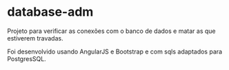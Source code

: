 # database-adm
Projeto para verificar as conexões com o banco de dados e matar as que estiverem travadas.

Foi desenvolvido usando AngularJS e Bootstrap e com sqls adaptados para PostgresSQL.
